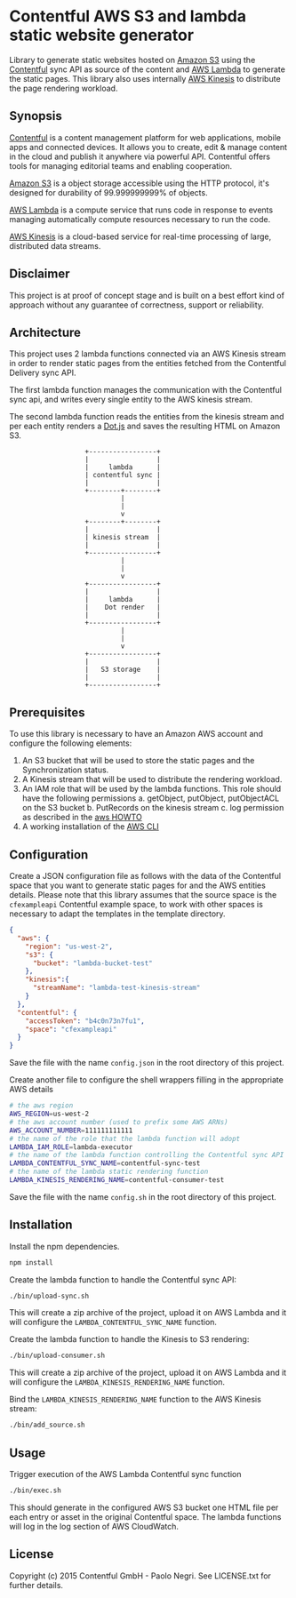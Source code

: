 # Contentful AWS S3 and lambda static website generator

Library to generate static websites hosted on [Amazon S3](http://aws.amazon.com/s3/)
using the [Contentful](https://www.contentful.com) sync API as source
of the content and [AWS Lambda](http://aws.amazon.com/lambda/) to generate
the static pages.
This library also uses internally [AWS Kinesis](http://aws.amazon.com/kinesis)
to distribute the page rendering workload.

## Synopsis

[Contentful](https://www.contentful.com) is a content management
platform for web applications, mobile apps and connected devices.
It allows you to create, edit & manage content in the cloud and
publish it anywhere via powerful API. Contentful offers tools
for managing editorial teams and enabling cooperation.

[Amazon S3](http://aws.amazon.com/s3) is a object storage accessible
using the HTTP protocol, it's designed for durability of
99.999999999% of objects.

[AWS Lambda](http://aws.amazon.com/lambda) is a compute service that
runs code in response to events managing automatically compute resources
necessary to run the code.

[AWS Kinesis](http://aws.amazon.com/kinesis) is a cloud-based service
for real-time processing of large, distributed data streams.

## Disclaimer

This project is at proof of concept stage and is built on a best
effort kind of approach without any guarantee of correctness,
support or reliability.

## Architecture

This project uses 2 lambda functions connected via an AWS Kinesis
stream in order to render static pages from the entities fetched
from the Contentful Delivery sync API.

The first lambda function manages the communication with the Contentful
sync api, and writes every single entity to the AWS kinesis stream.

The second lambda function reads the entities from the kinesis stream
and per each entity renders a [Dot.js](http://olado.github.io/doT/index.html)
and saves the resulting HTML on Amazon S3.

```
                   +-----------------+
                   |                 |
                   |     lambda      |
                   | contentful sync |
                   |                 |
                   +--------+--------+
                            |
                            |
                            v
                   +--------+--------+
                   |                 |
                   | kinesis stream  |
                   |                 |
                   +-----------------+
                            |
                            |
                            v
                   +-----------------+
                   |                 |
                   |     lambda      |
                   |    Dot render   |
                   |                 |
                   +-----------------+
                            |
                            |
                            v
                   +-----------------+
                   |                 |
                   |   S3 storage    |
                   |                 |
                   +-----------------+
```

## Prerequisites

To use this library is necessary to have an Amazon AWS account and
configure the following elements:

1. An S3 bucket that will be used to store the static pages and the
Synchronization status.
2. A Kinesis stream that will be used to distribute the rendering
workload.
3. An IAM role that will be used by the lambda functions. This role
should have the following permissions
  a. getObject, putObject, putObjectACL on the S3 bucket
  b. PutRecords on the kinesis stream
  c. log permission as described in the [aws HOWTO](http://docs.aws.amazon.com/lambda/latest/dg/walkthrough-kinesis-events-adminuser-create-test-function-create-execution-role.html)
4. A working installation of the [AWS CLI](http://aws.amazon.com/cli/)

## Configuration

Create a JSON configuration file as follows with the data of the
Contentful space that you want to generate static pages for and the
AWS entities details.
Please note that this library assumes that the source space is the
`cfexampleapi` Contentful example space, to work with other spaces is
necessary to adapt the templates in the template directory.

```json
{
  "aws": {
    "region": "us-west-2",
    "s3": {
      "bucket": "lambda-bucket-test"
    },
    "kinesis":{
      "streamName": "lambda-test-kinesis-stream"
    }
  },
  "contentful": {
    "accessToken": "b4c0n73n7fu1",
    "space": "cfexampleapi"
  }
}
```
Save the file with the name `config.json` in the root directory of this
project.

Create another file to configure the shell wrappers filling in the
appropriate AWS details

```sh
# the aws region
AWS_REGION=us-west-2
# the aws account number (used to prefix some AWS ARNs)
AWS_ACCOUNT_NUMBER=111111111111
# the name of the role that the lambda function will adopt
LAMBDA_IAM_ROLE=lambda-executor
# the name of the lambda function controlling the Contentful sync API
LAMBDA_CONTENTFUL_SYNC_NAME=contentful-sync-test
# the name of the lambda static rendering function
LAMBDA_KINESIS_RENDERING_NAME=contentful-consumer-test
```
Save the file with the name `config.sh` in the root directory of this
project.

## Installation

Install the npm dependencies.

```sh
npm install
```

Create the lambda function to handle the Contentful sync API:

```sh
./bin/upload-sync.sh
```

This will create a zip archive of the project, upload it on AWS Lambda
and it will configure the `LAMBDA_CONTENTFUL_SYNC_NAME` function.

Create the lambda function to handle the Kinesis to S3 rendering:

```sh
./bin/upload-consumer.sh
```

This will create a zip archive of the project, upload it on AWS Lambda
and it will configure the `LAMBDA_KINESIS_RENDERING_NAME` function.

Bind the `LAMBDA_KINESIS_RENDERING_NAME` function to the AWS Kinesis
stream:

```sh
./bin/add_source.sh
```

## Usage

Trigger execution of the AWS Lambda Contentful sync function

```sh
./bin/exec.sh
```

This should generate in the configured AWS S3 bucket one HTML file
per each entry or asset in the original Contentful space.
The lambda functions will log in the log section of AWS CloudWatch.

## License

Copyright (c) 2015 Contentful GmbH - Paolo Negri. See LICENSE.txt for further details.
